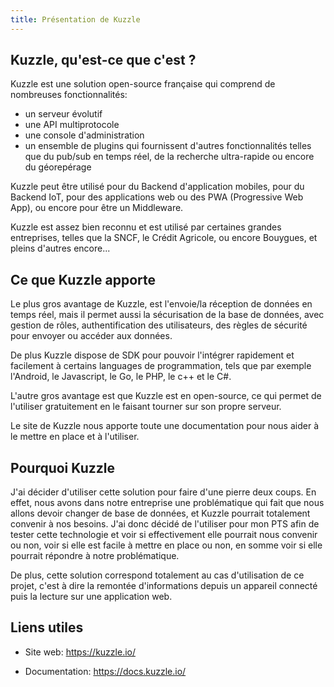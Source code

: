 ```yaml
---
title: Présentation de Kuzzle
---
```


## Kuzzle, qu'est-ce que c'est ?

Kuzzle est une solution open-source française qui comprend de nombreuses fonctionnalités:

- un serveur évolutif
- une API multiprotocole
- une console d'administration
- un ensemble de plugins qui fournissent d'autres fonctionnalités telles que du pub/sub en temps réel, de la recherche ultra-rapide ou encore du géorepérage

Kuzzle peut être utilisé pour du Backend d'application mobiles, pour du Backend IoT, pour des applications web ou des PWA (Progressive Web App), ou encore pour être un Middleware.

Kuzzle est assez bien reconnu et est utilisé par certaines grandes entreprises, telles que la SNCF, le Crédit Agricole, ou encore Bouygues, et pleins d'autres encore...

## Ce que Kuzzle apporte

Le plus gros avantage de Kuzzle, est l'envoie/la réception de données en temps réel, mais il permet aussi la sécurisation de la base de données, avec gestion de rôles, authentification des utilisateurs, des règles de sécurité pour envoyer ou accéder aux données.

De plus Kuzzle dispose de SDK pour pouvoir l'intégrer rapidement et facilement à certains languages de programmation, tels que par exemple l'Android, le Javascript, le Go, le PHP, le c++ et le C#.

L'autre gros avantage est que Kuzzle est en open-source, ce qui permet de l'utiliser gratuitement en le faisant tourner sur son propre serveur.

Le site de Kuzzle nous apporte toute une documentation pour nous aider à le mettre en place et à l'utiliser.

## Pourquoi Kuzzle

J'ai décider d'utiliser cette solution pour faire d'une pierre deux coups. En effet, nous avons dans notre entreprise une problématique qui fait que nous allons devoir changer de base de données, et Kuzzle pourrait totalement convenir à nos besoins. J'ai donc décidé de l'utiliser pour mon PTS afin de tester cette technologie et voir si effectivement elle pourrait nous convenir ou non, voir si elle est facile à mettre en place ou non, en somme voir si elle pourrait répondre à notre problématique.

De plus, cette solution correspond totalement au cas d'utilisation de ce projet, c'est à dire la remontée d'informations depuis un appareil connecté puis la lecture sur une application web.

## Liens utiles

- Site web: <https://kuzzle.io/>

- Documentation: <https://docs.kuzzle.io/>
